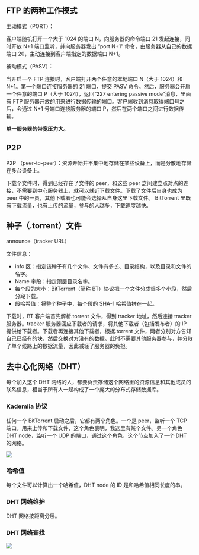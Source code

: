 ## FTP 的两种工作模式
主动模式（PORT）：

客户端随机打开一个大于 1024 的端口 N，向服务器的命令端口 21 发起连接，同时开放 N+1 端口监听，并向服务器发出 “port N+1” 命令，由服务器从自己的数据端口 20，主动连接到客户端指定的数据端口 N+1。

被动模式（PASV）：

当开启一个 FTP 连接时，客户端打开两个任意的本地端口 N（大于 1024）和 N+1。第一个端口连接服务器的 21 端口，提交 PASV 命令。然后，服务器会开启一个任意的端口 P（大于 1024），返回“227 entering passive mode”消息，里面有 FTP 服务器开放的用来进行数据传输的端口。客户端收到消息取得端口号之后，会通过 N+1 号端口连接服务器的端口 P，然后在两个端口之间进行数据传输。



**单一服务器的带宽压力大。**

## P2P
P2P （peer-to-peer）：资源开始并不集中地存储在某些设备上，而是分散地存储在多台设备上。



下载个文件时，得到已经存在了文件的 peer，和这些 peer 之间建立点对点的连接，不需要到中心服务器上，就可以就近下载文件。下载了文件后自身也成为 peer 中的一员，其他下载者也可能会选择从自身这里下载文件。 BitTorrent 里既有下载流量，也有上传的流量，参与的人越多，下载速度越快。

## 种子（.torrent）文件
announce（tracker URL）

文件信息：

+ info 区：指定该种子有几个文件、文件有多长、目录结构，以及目录和文件的名字。
+ Name 字段：指定顶层目录名字。
+ 每个段的大小：BitTorrent（简称 BT）协议把一个文件分成很多个小段，然后分段下载。
+ 段哈希值：将整个种子中，每个段的 SHA-1 哈希值拼在一起。



下载时，BT 客户端首先解析.torrent 文件，得到 tracker 地址，然后连接 tracker 服务器。tracker 服务器回应下载者的请求，将其他下载者（包括发布者）的 IP 提供给下载者。下载者再连接其他下载者，根据.torrent 文件，两者分别对方告知自己已经有的块，然后交换对方没有的数据。此时不需要其他服务器参与，并分散了单个线路上的数据流量，因此减轻了服务器的负担。

## 去中心化网络（DHT）
每个加入这个 DHT 网络的人，都要负责存储这个网络里的资源信息和其他成员的联系信息，相当于所有人一起构成了一个庞大的分布式存储数据库。



### Kademlia 协议
任何一个 BitTorrent 启动之后，它都有两个角色。一个是 peer，监听一个 TCP 端口，用来上传和下载文件，这个角色表明，我这里有某个文件。另一个角色 DHT node，监听一个 UDP 的端口，通过这个角色，这个节点加入了一个 DHT 的网络。

![](/images/1650370571278-6a2ff9c8-06a2-4d46-b754-8b8612c1e22c.png)

### 哈希值
每个文件可以计算出一个哈希值，DHT node 的 ID 是和哈希值相同长度的串。

### DHT 网络维护
DHT 网络按距离分层。

### DHT 网络查找
![](/images/1650370792226-b5c2109e-8277-4d9c-a45e-18eac0e31212.png)


